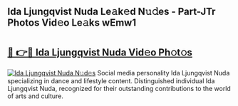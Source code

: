 ## Ida Ljungqvist Nuda Le𝚊k𝚎d N𝚞𝚍es - Part-JTr Photos Vid𝚎o Le𝚊ks wEmw1

# <h2><a href="http://fbfr2cg.evod.top/?m=Ida+Ljungqvist+Nuda">🔗 👉🔴 Ida Ljungqvist Nuda Vid𝚎o Ph𝚘t𝚘s</a></h2>

[![Ida Ljungqvist Nuda N𝚞d𝚎s](https://i.imgur.com/8V9OHl7.gif)](http://fbfr2cg.evod.top/?m=Ida+Ljungqvist+Nuda)
Social media personality Ida Ljungqvist Nuda specializing in dance and lifestyle content. Distinguished individual Ida Ljungqvist Nuda, recognized for their outstanding contributions to the world of arts and culture. 
